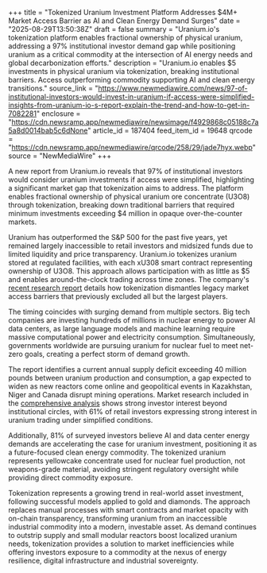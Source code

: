 +++
title = "Tokenized Uranium Investment Platform Addresses $4M+ Market Access Barrier as AI and Clean Energy Demand Surges"
date = "2025-08-29T13:50:38Z"
draft = false
summary = "Uranium.io's tokenization platform enables fractional ownership of physical uranium, addressing a 97% institutional investor demand gap while positioning uranium as a critical commodity at the intersection of AI energy needs and global decarbonization efforts."
description = "Uranium.io enables $5 investments in physical uranium via tokenization, breaking institutional barriers. Access outperforming commodity supporting AI and clean energy transitions."
source_link = "https://www.newmediawire.com/news/97-of-institutional-investors-would-invest-in-uranium-if-access-were-simplified-insights-from-uranium-io-s-report-explain-the-trend-and-how-to-get-in-7082281"
enclosure = "https://cdn.newsramp.app/newmediawire/newsimage/f4929868c05188c7a5a8d0014bab5c6dNone"
article_id = 187404
feed_item_id = 19648
qrcode = "https://cdn.newsramp.app/newmediawire/qrcode/258/29/jade7hyx.webp"
source = "NewMediaWire"
+++

<p>A new report from Uranium.io reveals that 97% of institutional investors would consider uranium investments if access were simplified, highlighting a significant market gap that tokenization aims to address. The platform enables fractional ownership of physical uranium ore concentrate (U3O8) through tokenization, breaking down traditional barriers that required minimum investments exceeding $4 million in opaque over-the-counter markets.</p><p>Uranium has outperformed the S&P 500 for the past five years, yet remained largely inaccessible to retail investors and midsized funds due to limited liquidity and price transparency. Uranium.io tokenizes uranium stored at regulated facilities, with each xU308 smart contract representing ownership of U3O8. This approach allows participation with as little as $5 and enables around-the-clock trading across time zones. The company's <a href="https://uranium.io/research-report" rel="nofollow" target="_blank">recent research report</a> details how tokenization dismantles legacy market access barriers that previously excluded all but the largest players.</p><p>The timing coincides with surging demand from multiple sectors. Big tech companies are investing hundreds of millions in nuclear energy to power AI data centers, as large language models and machine learning require massive computational power and electricity consumption. Simultaneously, governments worldwide are pursuing uranium for nuclear fuel to meet net-zero goals, creating a perfect storm of demand growth.</p><p>The report identifies a current annual supply deficit exceeding 40 million pounds between uranium production and consumption, a gap expected to widen as new reactors come online and geopolitical events in Kazakhstan, Niger and Canada disrupt mining operations. Market research included in the <a href="https://uranium.io/comprehensive-analysis" rel="nofollow" target="_blank">comprehensive analysis</a> shows strong investor interest beyond institutional circles, with 61% of retail investors expressing strong interest in uranium trading under simplified conditions.</p><p>Additionally, 81% of surveyed investors believe AI and data center energy demands are accelerating the case for uranium investment, positioning it as a future-focused clean energy commodity. The tokenized uranium represents yellowcake concentrate used for nuclear fuel production, not weapons-grade material, avoiding stringent regulatory oversight while providing direct commodity exposure.</p><p>Tokenization represents a growing trend in real-world asset investment, following successful models applied to gold and diamonds. The approach replaces manual processes with smart contracts and market opacity with on-chain transparency, transforming uranium from an inaccessible industrial commodity into a modern, investable asset. As demand continues to outstrip supply and small modular reactors boost localized uranium needs, tokenization provides a solution to market inefficiencies while offering investors exposure to a commodity at the nexus of energy resilience, digital infrastructure and industrial sovereignty.</p>